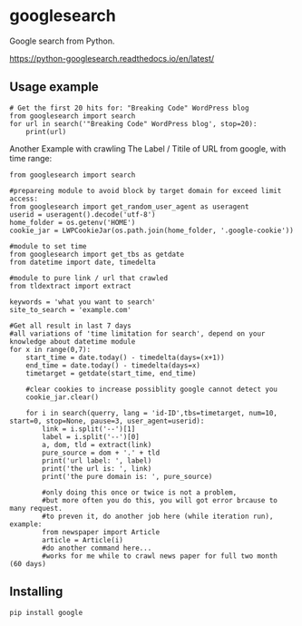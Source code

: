 googlesearch
============

Google search from Python.

https://python-googlesearch.readthedocs.io/en/latest/

Usage example
-------------

    # Get the first 20 hits for: "Breaking Code" WordPress blog
    from googlesearch import search
    for url in search('"Breaking Code" WordPress blog', stop=20):
        print(url)

Another Example with crawling The Label / Titile of URL from google, with time range:
    
    from googlesearch import search
    
    #prepareing module to avoid block by target domain for exceed limit access:
    from googlesearch import get_random_user_agent as useragent
    userid = useragent().decode('utf-8')
    home_folder = os.getenv('HOME')
    cookie_jar = LWPCookieJar(os.path.join(home_folder, '.google-cookie'))
    
    #module to set time
    from googlesearch import get_tbs as getdate
    from datetime import date, timedelta
    
    #module to pure link / url that crawled
    from tldextract import extract
    
    keywords = 'what you want to search'
    site_to_search = 'example.com'
    
    #Get all result in last 7 days
    #all variations of 'time limitation for search', depend on your knowledge about datetime module
    for x in range(0,7):
        start_time = date.today() - timedelta(days=(x+1))
        end_time = date.today() - timedelta(days=x)
        timetarget = getdate(start_time, end_time)
        
        #clear cookies to increase possiblity google cannot detect you
        cookie_jar.clear()
        
        for i in search(querry, lang = 'id-ID',tbs=timetarget, num=10, start=0, stop=None, pause=3, user_agent=userid):
            link = i.split('--')[1]
            label = i.split('--')[0]
            a, dom, tld = extract(link)
            pure_source = dom + '.' + tld
            print('url label: ', label)
            print('the url is: ', link)
            print('the pure domain is: ', pure_source)
            
            #only doing this once or twice is not a problem, 
            #but more often you do this, you will got error brcause to many request.
            #to preven it, do another job here (while iteration run), example:
            from newspaper import Article
            article = Article(i)
            #do another command here...
            #works for me while to crawl news paper for full two month  (60 days)
            
            
            
    


Installing
----------

    pip install google
